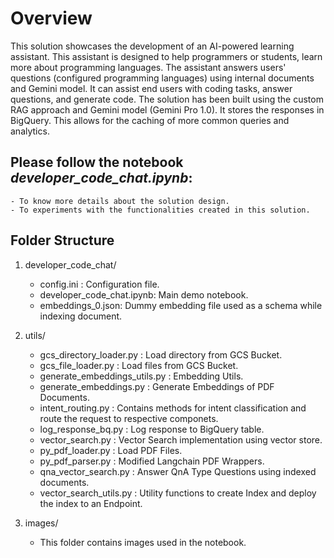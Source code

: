 # Overview

This solution showcases the development of an AI-powered learning assistant. This assistant is designed to help programmers or students, learn more about programming languages. The assistant answers users' questions (configured programming languages) using internal documents and Gemini model. It can assist end users with coding tasks, answer questions, and generate code. The solution has been built using the custom RAG approach and Gemini model (Gemini Pro 1.0). It stores the responses in BigQuery. This allows for the caching of more common queries and analytics.

## Please follow the notebook <i>developer_code_chat.ipynb</i>:
    - To know more details about the solution design.
    - To experiments with the functionalities created in this solution.

## Folder Structure

1. developer_code_chat/
    - config.ini : Configuration file.
    - developer_code_chat.ipynb: Main demo notebook.
    - embeddings_0.json: Dummy embedding file used as a schema while indexing document.

2. utils/
    - gcs_directory_loader.py : Load directory from GCS Bucket.
    - gcs_file_loader.py : Load files from GCS Bucket.
    - generate_embeddings_utils.py : Embedding Utils.
    - generate_embeddings.py : Generate Embeddings of PDF Documents.
    - intent_routing.py : Contains methods for intent classification and route the request to respective componets.
    - log_response_bq.py : Log response to BigQuery table.
    - vector_search.py : Vector Search implementation using vector store.
    - py_pdf_loader.py : Load PDF Files.
    - py_pdf_parser.py : Modified Langchain PDF Wrappers.
    - qna_vector_search.py : Answer QnA Type Questions using indexed documents.
    - vector_search_utils.py :  Utility functions to create Index and deploy the index to an Endpoint.

3. images/
    - This folder contains images used in the notebook.